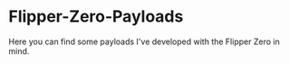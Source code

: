 # Flipper-Zero-Payloads
Here you can find some payloads I've developed with the Flipper Zero in mind.
